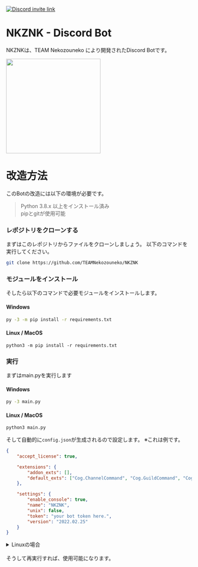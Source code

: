 <!-- 
MIT License

Copyright (c) 2022 Nekozouneko Team Lab

Permission is hereby granted, free of charge, to any person obtaining a copy
of this software and associated documentation files (the "Software"), to deal
in the Software without restriction, including without limitation the rights
to use, copy, modify, merge, publish, distribute, sublicense, and/or sell
copies of the Software, and to permit persons to whom the Software is
furnished to do so, subject to the following conditions:

The above copyright notice and this permission notice shall be included in all
copies or substantial portions of the Software.

THE SOFTWARE IS PROVIDED "AS IS", WITHOUT WARRANTY OF ANY KIND, EXPRESS OR
IMPLIED, INCLUDING BUT NOT LIMITED TO THE WARRANTIES OF MERCHANTABILITY,
FITNESS FOR A PARTICULAR PURPOSE AND NONINFRINGEMENT. IN NO EVENT SHALL THE
AUTHORS OR COPYRIGHT HOLDERS BE LIABLE FOR ANY CLAIM, DAMAGES OR OTHER
LIABILITY, WHETHER IN AN ACTION OF CONTRACT, TORT OR OTHERWISE, ARISING FROM,
OUT OF OR IN CONNECTION WITH THE SOFTWARE OR THE USE OR OTHER DEALINGS IN THE
SOFTWARE.
-->

[![Discord invite link](https://img.shields.io/discord/896668963709255680?color=blue&label=Discord&style=for-the-badge)](http://nekozouneko.ddns.net/discord)
# NKZNK - Discord Bot

NKZNKは、TEAM Nekozouneko により開発されたDiscord Botです。

<img src="https://user-images.githubusercontent.com/70869837/154792369-32cf9d32-82d4-42de-a127-ae50b2a5a6e8.png" width="256">

# 改造方法

このBotの改造には以下の環境が必要です。

> Python 3.8.x 以上をインストール済み  
> pipとgitが使用可能

### レポジトリをクローンする
まずはこのレポジトリからファイルをクローンしましょう。
以下のコマンドを実行してください。
```bash
git clone https://github.com/TEAMNekozouneko/NKZNK
```
### モジュールをインストール
そしたら以下のコマンドで必要モジュールをインストールします。
#### Windows
```bash
py -3 -m pip install -r requirements.txt
```

#### Linux / MacOS
```
python3 -m pip install -r requirements.txt
```
### 実行
まずはmain.pyを実行します
#### Windows
```bash
py -3 main.py
```
#### Linux / MacOS
```bash
python3 main.py
```

そして自動的に`config.json`が生成されるので設定します。
※これは例です。
```json
{
    "accept_license": true,

    "extensions": {
        "addon_exts": [],
        "default_exts": ["Cog.ChannelCommand", "Cog.GuildCommand", "Cog.HelpCommand", "Cog.UserCommand", "Cog.UtilityCommand", "Cog.VoiceCommand", "Cog.WikiCommand", "Cog.EventListener"]
    },

    "settings": {
        "enable_console": true,
        "name": "NKZNK",
        "unix": false,
        "token": "your bot token here.",
        "version": "2022.02.25"
    }
}
```
<details><summary>Linuxの場合</summary>
Linuxの場合ロケールの設定が異なっています。
設定から以下のように変更してください。

> config.json
```diff
# 略

    "settings": {
        "enable_console": true,
        "name": "NKZNK",
-       "unix": false,
+       "unix": true,
        "token": "your bot token here.",
        "version": "2022.02.25"
    }

# 略
```
</details><br>
そうして再実行すれば、使用可能になります。
